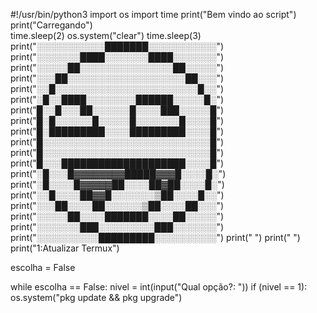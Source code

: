 #!/usr/bin/python3
import os
import time
print("Bem vindo ao script")
print("Carregando")    
time.sleep(2)
os.system("clear")
time.sleep(3)
print("░░░░░░░░░░░███████░░░░░░░░░░░")
print("░░░░░░░████░░░░░░░████░░░░░░░")
print("░░░░░██░░░░░░░░░░░░░░░██░░░░░")
print("░░░██░░░░░░░░░░░░░░░░░░░██░░░")
print("░░█░░░░░░░░░░░░░░░░░░░░░░░█░░")
print("░█░░████░░░░░░░░██████░░░░░█░")
print("█░░█░░░██░░░░░░█░░░░███░░░░░█")
print("█░█░░░░░░█░░░░░█░░░░░░░█░░░░█")
print("█░█████████░░░░█████████░░░░█")
print("█░░░░░░░░░░░░░░░░░░░░░░░░░░░█")
print("█░░░░░░░░░░░░░░░░░░░░░░░░░░░█")
print("█░░░████████████████████░░░░█")
print("░█░░░█▓▓▓▓▓▓▓▓█████▓▓▓█░░░░█░")
print("░█░░░░█▓▓▓▓▓██░░░░██▓██░░░░█░")
print("░░█░░░░██▓▓█░░░░░░░▒██░░░░█░░")
print("░░░██░░░░██░░░░░░▒██░░░░██░░░")
print("░░░░░██░░░░███████░░░░██░░░░░")
print("░░░░░░░███░░░░░░░░░███░░░░░░░")
print("░░░░░░░░░░█████████░░░░░░░░░░")
print(" ")
print(" ")
print("1:Atualizar Termux")

escolha = False

while escolha == False:
    nivel = int(input("Qual opção?: "))
    if (nivel == 1):
        os.system("pkg update && pkg upgrade")
